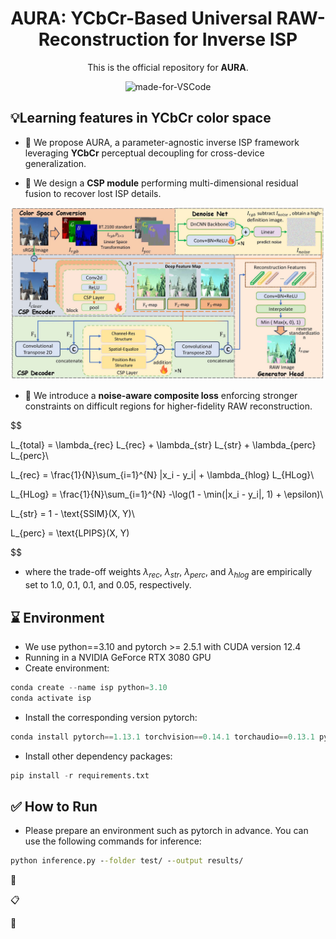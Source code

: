 <div align="center">

# AURA: YCbCr-Based Universal RAW-Reconstruction for Inverse ISP

 

<div align="center">

This is the official repository for **AURA**.

![made-for-VSCode](https://img.shields.io/badge/Made%20for-VSCode-1f425f.svg)

</div>

</div>







## :bulb:Learning features in YCbCr​  color space

* 🚩  We propose AURA, a parameter-agnostic inverse ISP framework leveraging **YCbCr** perceptual decoupling for cross-device generalization. 

* 🚩  We design a **CSP module** performing multi-dimensional residual fusion to recover lost ISP details. 



![Diagram of the AURA Framework](./img/1.jpg)

* 🚩  We introduce a **noise-aware composite loss** enforcing stronger constraints on difficult regions for higher-fidelity RAW reconstruction. 

$$

L_{total} = \lambda_{rec} L_{rec} + \lambda_{str} L_{str} + \lambda_{perc} L_{perc}\\

L_{rec} = \frac{1}{N}\sum_{i=1}^{N} |x_i - y_i| + \lambda_{hlog} L_{HLog}\\

L_{HLog} = \frac{1}{N}\sum_{i=1}^{N} -\log(1 - \min(|x_i - y_i|, 1) + \epsilon)\\

L_{str} = 1 - \text{SSIM}(X, Y)\\

L_{perc} = \text{LPIPS}(X, Y)

$$

* where the trade-off weights $\lambda_{rec}$, $\lambda_{str}$, $\lambda_{perc}$, and $\lambda_{hlog}$ are empirically set to 1.0, 0.1, 0.1, and 0.05, respectively.




##  :hourglass: Environment

* We use python==3.10 and pytorch >= 2.5.1  with CUDA version 12.4
* Running in a NVIDIA GeForce RTX 3080 GPU
* Create environment:

```python
conda create --name isp python=3.10
conda activate isp
```

* Install the corresponding version pytorch:

```python
conda install pytorch==1.13.1 torchvision==0.14.1 torchaudio==0.13.1 pytorch-cuda=12.1 -c pytorch -c nvidia
```

* Install other dependency packages:

```python
pip install -r requirements.txt
```



##  :white_check_mark: How to Run

* Please prepare an environment such as pytorch in advance. You can use the following commands for inference: 

```cmd
python inference.py --folder test/ --output results/
```









 :rocket:

 :clipboard: 

  :dart: 
